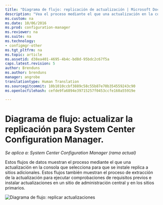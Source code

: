 ```yaml
---
title: "Diagrama de flujo: replicación de actualización | Microsoft Docs"
description: "Vea el proceso mediante el que una actualización en la consola que selecciona para que se instale replica a sitios adicionales."
ms.custom: na
ms.date: 10/06/2016
ms.prod: configuration-manager
ms.reviewer: na
ms.suite: na
ms.technology:
- configmgr-other
ms.tgt_pltfrm: na
ms.topic: article
ms.assetid: d38ea401-4695-4b4c-bd8d-95bdc2c67f5a
caps.latest.revision: 5
author: Brenduns
ms.author: brenduns
manager: angrobe
translationtype: Human Translation
ms.sourcegitcommit: 10b1010ccbf3889c58c55b87e70b354559243c90
ms.openlocfilehash: cefde9fa6894e39715257f0453ccfe160a55919e

---
```

# <a name="flowchart---update-replication-for-system-center-configuration-manager"></a>Diagrama de flujo: actualizar la replicación para System Center Configuration Manager.

*Se aplica a: System Center Configuration Manager (rama actual)*

Estos flujos de datos muestran el proceso mediante el que una actualización en la consola que selecciona para que se instale replica a sitios adicionales. Estos flujos también muestran el proceso de extracción de la actualización para ejecutar comprobaciones de requisitos previos e instalar actualizaciones en un sitio de administración central y en los sitios primarios.  

 ![Diagrama de flujo: replicar actualizaciones](media/Flowchart---Replicate-updates.png)  



<!--HONumber=Dec16_HO3-->


